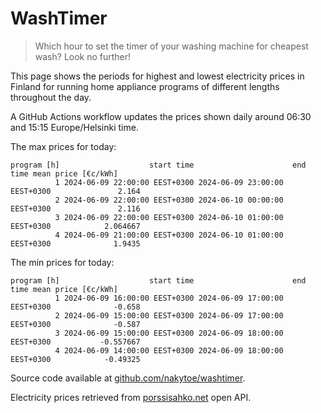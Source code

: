 
# WashTimer

> Which hour to set the timer of your washing machine for cheapest wash? Look no further!

This page shows the periods for highest and lowest electricity prices in Finland 
for running home appliance programs of different lengths throughout the day. 

A GitHub Actions workflow updates the prices shown daily around 06:30 and 15:15 Europe/Helsinki time.

The max prices for today:

	program [h]                    start time                      end time mean price [€c/kWh]
	          1 2024-06-09 22:00:00 EEST+0300 2024-06-09 23:00:00 EEST+0300               2.164
	          2 2024-06-09 22:00:00 EEST+0300 2024-06-10 00:00:00 EEST+0300               2.116
	          3 2024-06-09 22:00:00 EEST+0300 2024-06-10 01:00:00 EEST+0300            2.064667
	          4 2024-06-09 21:00:00 EEST+0300 2024-06-10 01:00:00 EEST+0300              1.9435

The min prices for today:

	program [h]                    start time                      end time mean price [€c/kWh]
	          1 2024-06-09 16:00:00 EEST+0300 2024-06-09 17:00:00 EEST+0300              -0.658
	          2 2024-06-09 15:00:00 EEST+0300 2024-06-09 17:00:00 EEST+0300              -0.587
	          3 2024-06-09 15:00:00 EEST+0300 2024-06-09 18:00:00 EEST+0300           -0.557667
	          4 2024-06-09 14:00:00 EEST+0300 2024-06-09 18:00:00 EEST+0300            -0.49325


Source code available at [github.com/nakytoe/washtimer](https://github.com/nakytoe/washtimer).

Electricity prices retrieved from [porssisahko.net](https://porssisahko.net/api) open API.
